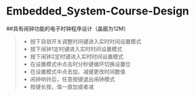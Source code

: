 # Embedded_System-Course-Design

##具有闹钟功能的电子时钟程序设计（晶振为12M）
> - 按下自锁开关调整时间键进入实时时间设置模式
> - 按下闹钟1定时键进入实时时间设置模式
> - 按下闹钟2定时键进入实时时间设置模式
> - 在设置模式中点击时分秒键循环切换设置位
> - 在设置模式中点击加、减键更改时间数值
> - 闹钟响铃后，任意按键退出闹钟模式
> - 按键长按，值一直加或者减
